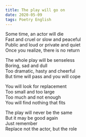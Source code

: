 ```yaml
---
title: The play will go on
date: 2020-05-09
tags: Poetry English
---
```


Some time, an actor will die <br>
Fast and cruel or slow and peaceful <br>
Public and loud or private and quiet <br>
Once you realize, there is no return <br>

The whole play will be senseless <br>
Boring, sad and dull <br>
Too dramatic, hasty and cheerful <br>
But time will pass and you will cope <br>

You will look for replacement <br>
Too small and too large <br>
Too much and not enough <br>
You will find nothing that fits <br>

The play will never be the same <br>
But it may be good again <br>
Just remember <br>
Replace not the actor, but the role <br>

